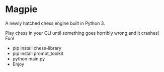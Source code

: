 # Magpie

A newly hatched chess engine built in Python 3.

Play chess in your CLI until something goes horribly wrong and it crashes! Fun!

* pip install chess-library
* pip install prompt_toolkit
* python main.py
* Enjoy